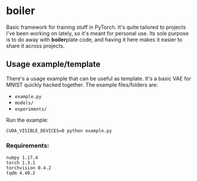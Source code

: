 # boiler

Basic framework for training stuff in PyTorch. It's quite tailored to projects 
I've been working on lately, so it's meant for personal use. Its sole purpose is 
to do away with **boiler**plate code, and having it here makes it easier to 
share it across projects.

## Usage example/template

There's a usage example that can be useful as template. It's a basic VAE
for MNIST quickly hacked together. The example files/folders are:
- `example.py`
- `models/`
- `experiments/`

Run the example:
```shell script
CUDA_VISIBLE_DEVICES=0 python example.py
```

### Requirements:

```
numpy 1.17.4
torch 1.3.1
torchvision 0.4.2
tqdm 4.40.2
```
